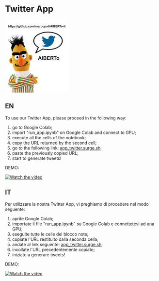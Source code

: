# Twitter App

![albertoimage](albertoimage.jpeg)

## EN

To use our Twitter App, please proceed in the following way:

1. go to Google Colab;
2. import "run_app.ipynb" on Google Colab and connect to GPU;
3. execute all the cells of the notebook;
4. copy the URL returned by the second cell;
5. go to the following link: [app_twitter.surge.sh](http://app_twitter.surge.sh);
6. paste the previously copied URL;
7. start to generate tweets!

DEMO:


[![Watch the video](https://img.youtube.com/vi/rq2MhMQh3Bs/hqdefault.jpg)](https://youtu.be/rq2MhMQh3Bs)


## IT

Per utilizzare la nostra Twitter App, vi preghiamo di procedere nel modo seguente:

1. aprite Google Colab;
2. importate il file "run_app.ipynb" su Google Colab e connettetevi ad una GPU;
3. eseguite tutte le celle del blocco note;
4. copiate l'URL restituito dalla seconda cella;
5. andate al link seguente: [app_twitter.surge.sh](http://app_twitter.surge.sh);
6. incollate l'URL precedentemente copiato;
7. iniziate a generare tweets!

DEMO:

[![Watch the video](https://img.youtube.com/vi/qdeMb6knsXA/hqdefault.jpg)](https://youtu.be/qdeMb6knsXA)
